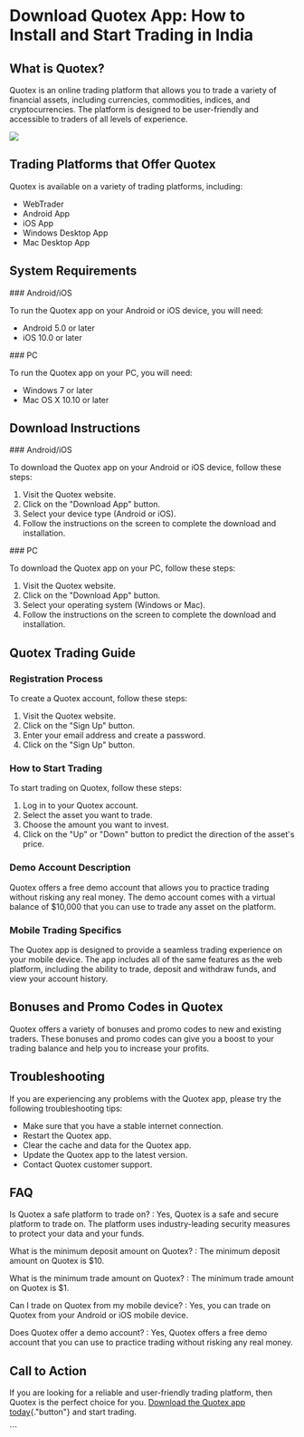 # Download Quotex App: How to Install and Start Trading in India

## What is Quotex?

Quotex is an online trading platform that allows you to trade a variety
of financial assets, including currencies, commodities, indices, and
cryptocurrencies. The platform is designed to be user-friendly and
accessible to traders of all levels of experience.

[![](https://static.quotex.io/files/5_en/300_250.jpg)](https://traff.sbs/brokerqxsignupf)

## Trading Platforms that Offer Quotex

Quotex is available on a variety of trading platforms, including:

-   WebTrader
-   Android App
-   iOS App
-   Windows Desktop App
-   Mac Desktop App

## System Requirements

\### Android/iOS

To run the Quotex app on your Android or iOS device, you will need:

-   Android 5.0 or later
-   iOS 10.0 or later

\### PC

To run the Quotex app on your PC, you will need:

-   Windows 7 or later
-   Mac OS X 10.10 or later

## Download Instructions

\### Android/iOS

To download the Quotex app on your Android or iOS device, follow these
steps:

1.  Visit the Quotex website.
2.  Click on the "Download App" button.
3.  Select your device type (Android or iOS).
4.  Follow the instructions on the screen to complete the download and
    installation.

\### PC

To download the Quotex app on your PC, follow these steps:

1.  Visit the Quotex website.
2.  Click on the "Download App" button.
3.  Select your operating system (Windows or Mac).
4.  Follow the instructions on the screen to complete the download and
    installation.

## Quotex Trading Guide

### Registration Process

To create a Quotex account, follow these steps:

1.  Visit the Quotex website.
2.  Click on the "Sign Up" button.
3.  Enter your email address and create a password.
4.  Click on the "Sign Up" button.

### How to Start Trading

To start trading on Quotex, follow these steps:

1.  Log in to your Quotex account.
2.  Select the asset you want to trade.
3.  Choose the amount you want to invest.
4.  Click on the "Up" or "Down" button to predict the
    direction of the asset\'s price.

### Demo Account Description

Quotex offers a free demo account that allows you to practice trading
without risking any real money. The demo account comes with a virtual
balance of \$10,000 that you can use to trade any asset on the platform.

### Mobile Trading Specifics

The Quotex app is designed to provide a seamless trading experience on
your mobile device. The app includes all of the same features as the web
platform, including the ability to trade, deposit and withdraw funds,
and view your account history.

## Bonuses and Promo Codes in Quotex

Quotex offers a variety of bonuses and promo codes to new and existing
traders. These bonuses and promo codes can give you a boost to your
trading balance and help you to increase your profits.

## Troubleshooting

If you are experiencing any problems with the Quotex app, please try the
following troubleshooting tips:

-   Make sure that you have a stable internet connection.
-   Restart the Quotex app.
-   Clear the cache and data for the Quotex app.
-   Update the Quotex app to the latest version.
-   Contact Quotex customer support.

## FAQ

Is Quotex a safe platform to trade on?
:   Yes, Quotex is a safe and secure platform to trade on. The platform
    uses industry-leading security measures to protect your data and
    your funds.

What is the minimum deposit amount on Quotex?
:   The minimum deposit amount on Quotex is \$10.

What is the minimum trade amount on Quotex?
:   The minimum trade amount on Quotex is \$1.

Can I trade on Quotex from my mobile device?
:   Yes, you can trade on Quotex from your Android or iOS mobile device.

Does Quotex offer a demo account?
:   Yes, Quotex offers a free demo account that you can use to practice
    trading without risking any real money.

## Call to Action

If you are looking for a reliable and user-friendly trading platform,
then Quotex is the perfect choice for you. [Download the Quotex app
today](\%22https://traff.sbs/quotexonelink\%22){."button"} and
start trading.

\`\`\`

